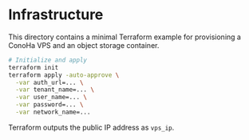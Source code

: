 # Infrastructure

This directory contains a minimal Terraform example for provisioning a ConoHa VPS and an object storage container.

```bash
# Initialize and apply
terraform init
terraform apply -auto-approve \
  -var auth_url=... \
  -var tenant_name=... \
  -var user_name=... \
  -var password=... \
  -var network_name=... 
```

Terraform outputs the public IP address as `vps_ip`.
